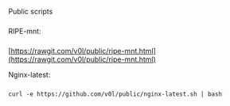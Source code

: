 Public scripts
###


RIPE-mnt:
#####

[https://rawgit.com/v0l/public/ripe-mnt.html](https://rawgit.com/v0l/public/ripe-mnt.html)


Nginx-latest:
#####

```
curl -e https://github.com/v0l/public/nginx-latest.sh | bash
```